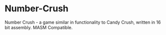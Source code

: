 # Number-Crush
Number Crush - a game similar in functionality to Candy Crush, written in 16 bit assembly. MASM Compatible.
